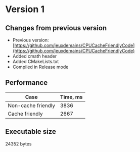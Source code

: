 # Version 1

## Changes from previous version 

* Previous version: [https://github.com/jeuxdemains/CPUCacheFriendlyCode](https://github.com/jeuxdemains/CPUCacheFriendlyCode)
* Added cmath header
* Added CMakeLists.txt
* Compiled in Release mode

## Performance 

| Case | Time, ms |
|----|---|
| Non-cache friendly | 3836 |
| Cache friendly | 2667 |

## Executable size

24352 bytes